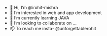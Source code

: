 - 👋 Hi, I’m @irohit-mishra
- 👀 I’m interested in web and app development
- 🌱 I’m currently learning JAVA
- 💞️ I’m looking to collaborate on ...
- 📫 To reach me insta- @unforgettablerohit

<!---
irohit-mishra/irohit-mishra is a ✨ special ✨ repository because its `README.md` (this file) appears on your GitHub profile.
You can click the Preview link to take a look at your changes.
--->
